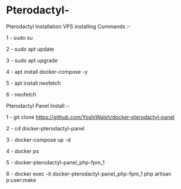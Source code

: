 # Pterodactyl-
Pterodactyl Installation
VPS installing Commands :-


1 - sudo su

2 - sudo apt update

3 - sudo apt upgrade

4 - apt install docker-compose -y

5 - apt install neofetch 

6 - neofetch


Pterodactyl Panel Install :-


1 - git clone https://github.com/YoshiWalsh/docker-pterodactyl-panel

2 - cd docker-pterodactyl-panel

3 - docker-compose up -d

4 - docker ps

5 - docker-pterodactyl-panel_php-fpm_1

6 - docker exec -it docker-pterodactyl-panel_php-fpm_1 php artisan p:user:make
